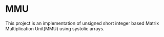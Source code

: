 # MMU
This project is an implementation of unsigned short integer based Matrix Multiplication Unit(MMU) using systolic arrays.
